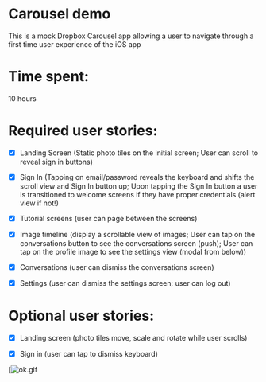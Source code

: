 # Carousel demo

This is a mock Dropbox Carousel app allowing a user to navigate through a first time user experience of the iOS app

# Time spent: 
10 hours 


# Required user stories:

- [x] Landing Screen (Static photo tiles on the initial screen; User can scroll to reveal sign in buttons)

- [x] Sign In (Tapping on email/password reveals the keyboard and shifts the scroll view and Sign In button up; Upon tapping the Sign In button a user is transitioned to welcome screens if they have proper credentials (alert view if not!)

- [x] Tutorial screens (user can page between the screens)

- [x] Image timeline (display a scrollable view of images; User can tap on the conversations button to see the conversations screen (push); User can tap on the profile image to see the settings view (modal from below))

- [x] Conversations (user can dismiss the conversations screen)

- [x] Settings (user can dismiss the settings screen; user can log out)


# Optional user stories:

- [x] Landing screen (photo tiles move, scale and rotate while user scrolls)

- [x] Sign in (user can tap to dismiss keyboard)




[![ok.gif](https://s12.postimg.org/b8woztx0d/carousel_demo_gif2.gif)

